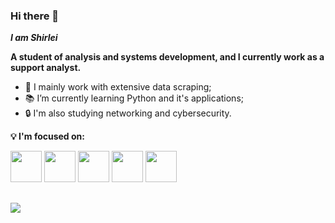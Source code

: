### Hi there 👋
***I am Shirlei***

**A student of analysis and systems development, and I currently work as a support analyst.**

- 🔭 I mainly work with extensive data scraping;
- 📚 I’m currently learning Python and it's applications;
- 🔒 I'm also studying networking and cybersecurity.

**💡 I'm focused on:**

<div style="display: inline">
  <img width='50' height='50' src="https://cdn.jsdelivr.net/gh/devicons/devicon/icons/python/python-original-wordmark.svg" />
  <img width='50' height='50' src="https://cdn.jsdelivr.net/gh/devicons/devicon/icons/postgresql/postgresql-original-wordmark.svg" />
  <img width='50' height='50' src="https://cdn.jsdelivr.net/gh/devicons/devicon/icons/godot/godot-original-wordmark.svg" />
  <img width='50' height='50' src="https://cdn.jsdelivr.net/gh/devicons/devicon/icons/jupyter/jupyter-original-wordmark.svg" />
  <img width='50' height='50' src="https://cdn.jsdelivr.net/gh/devicons/devicon/icons/linux/linux-original.svg" />
</div>

##

<a href="https://www.linkedin.com/in/shirlei-zounar/">
<img src="https://img.shields.io/badge/linkedin-%230077B5.svg?style=for-the-badge&logo=linkedin&logoColor=white">
</a>
          

